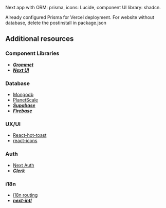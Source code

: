Next app with ORM: prisma, icons: Lucide, component UI library: shadcn.


Already configured Prisma for Vercel deployment. For website without database, delete the postinstall in package.json
## Additional resources 
### Component Libraries
- ***[Grommet](https://v2.grommet.io/)***
- ***[Next UI](https://nextui.org/)***
### Database
- [Mongodb](https://www.mongodb.com/)
- [PlanetScale](https://planetscale.com/)
- ***[Supabase](https://supabase.com/)***
- ***[Firebase](https://firebase.google.com/)***
### UX/UI
- [React-hot-toast](https://react-hot-toast.com/)
- [react-icons](https://react-icons.github.io/react-icons/)
### Auth
- [Next Auth](https://next-auth.js.org/)
- ***[Clerk](https://clerk.com/)***
### i18n
- [i18n routing](https://nextjs.org/docs/pages/building-your-application/routing/internationalization)
- ***[next-intl](https://next-intl-docs.vercel.app/)***
